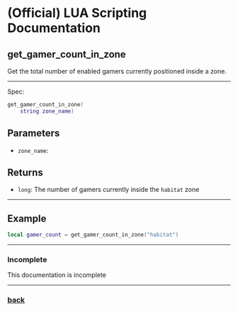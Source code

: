 
# (Official) LUA Scripting Documentation

## get_gamer_count_in_zone

Get the total number of enabled gamers currently positioned inside a zone.

___

Spec:

```lua
get_gamer_count_in_zone(
	string zone_name)
```

## Parameters

- `zone_name`: 

## Returns

- `long`: The number of gamers currently inside the `habitat` zone

___

## Example

```lua
local gamer_count = get_gamer_count_in_zone("habitat")
```

___

### Incomplete

This documentation is incomplete

___

### [back](../getters)
